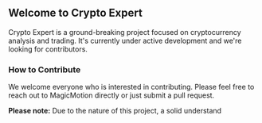 ## Welcome to Crypto Expert
Crypto Expert is a ground-breaking project focused on cryptocurrency analysis and trading. It's currently under active development and we're looking for contributors.

### How to Contribute
We welcome everyone who is interested in contributing. Please feel free to reach out to MagicMotion directly or just submit a pull request.

**Please note:** Due to the nature of this project, a solid understand